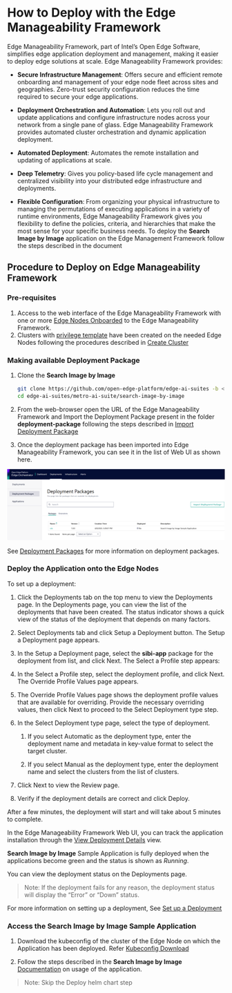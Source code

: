 # How to Deploy with the Edge Manageability Framework

Edge Manageability Framework, part of Intel’s Open Edge Software, simplifies edge application deployment and management, making it easier to deploy edge solutions at scale. Edge Manageability Framework provides:

* **Secure Infrastructure Management**: Offers secure and efficient remote onboarding and management of your edge node fleet across sites and geographies. Zero-trust security configuration reduces the time required to secure your edge applications.

* **Deployment Orchestration and Automation**: Lets you roll out and update applications and configure infrastructure nodes across your network from a single pane of glass. Edge Manageability Framework provides automated cluster orchestration and dynamic application deployment.
* **Automated Deployment**: Automates the remote installation and updating of applications at scale.

* **Deep Telemetry**: Gives you policy-based life cycle management and centralized visibility into your distributed edge infrastructure and deployments.

* **Flexible Configuration**: From organizing your physical infrastructure to managing the permutations of executing applications in a variety of runtime environments, Edge Manageability Framework gives you flexibility to define the policies, criteria, and hierarchies that make the most sense for your specific business needs.
To deploy the **Search Image by Image** application on the Edge Management Framework follow the steps described in the document

## Procedure to Deploy on Edge Manageability Framework

### Pre-requisites

1. Access to the web interface of the Edge Manageability Framework with one or more [Edge Nodes Onboarded](<https://docs.openedgeplatform.intel.com/edge-manage-docs/main/user_guide/set_up_edge_infra/edge_node_onboard.html>) to the Edge Manageability Framework.
1. Clusters with [privilege template](<https://docs.openedgeplatform.intel.com/edge-manage-docs/main/user_guide/additional_howtos/set_up_a_cluster_template.html>) have been created on the needed Edge Nodes following the procedures described in [Create Cluster](<https://docs.openedgeplatform.intel.com/edge-manage-docs/main/user_guide/set_up_edge_infra/create_clusters.html#create-cluster>)

### Making available Deployment Package

1. Clone the **Search Image by Image**

    ``` bash
    git clone https://github.com/open-edge-platform/edge-ai-suites -b <version>
    cd edge-ai-suites/metro-ai-suite/search-image-by-image
    ```

2. From the web-browser open the URL of the Edge Manageability Framework and Import the Deployment Package present in the folder **deployment-package** following the steps described in [Import Deployment Package](<https://docs.openedgeplatform.intel.com/edge-manage-docs/main/user_guide/package_software/import_deployment.html>)

3. Once the deployment package has been imported into Edge Manageability Framework, you can see it in the list of Web UI as shown here.

**![SIBI Image](./_images/sibi-dp.png)**

See [Deployment Packages](<https://docs.openedgeplatform.intel.com/edge-manage-docs/main/user_guide/package_software/deploy_packages.html#view-deployment-packages>) for more information on deployment packages.

### Deploy the Application onto the Edge Nodes

To set up a deployment:

1. Click the Deployments tab on the top menu to view the Deployments page. In the Deployments page, you can view the list of the deployments that have been created. The status indicator shows a quick view of the status of the deployment that depends on many factors.

1. Select Deployments tab and click Setup a Deployment button. The Setup a Deployment page appears.

1. In the Setup a Deployment page, select the **sibi-app** package for the deployment from list, and click Next. The Select a Profile step appears:

1. In the Select a Profile step, select the deployment profile, and click Next. The Override Profile Values page appears.

1. The Override Profile Values page shows the deployment profile values that are available for overriding. Provide the necessary overriding values, then click Next to proceed to the Select Deployment type step.

1. In the Select Deployment type page, select the type of deployment.

    1. If you select Automatic as the deployment type, enter the deployment name and metadata in key-value format to select the target cluster.

    1. If you select Manual as the deployment type, enter the deployment name and select the clusters from the list of clusters.

1. Click Next to view the Review page.

1. Verify if the deployment details are correct and click Deploy.

After a few minutes, the deployment will start and will take about 5 minutes to complete.

In the Edge Manageability Framework Web UI, you can track the application installation through the [View Deployment Details](<https://docs.openedgeplatform.intel.com/edge-manage-docs/main/user_guide/package_software/deployment_details.html#view-deployment-details>) view.

**Search Image by Image** Sample Application is fully deployed when the applications become green and the status is shown as _Running_.

You can view the deployment status on the Deployments page.

> Note:  If the deployment fails for any reason, the deployment status will display the “Error” or “Down” status.

For more information on setting up a deployment, See [Set up a Deployment](<https://docs.openedgeplatform.intel.com/edge-manage-docs/main/user_guide/package_software/setup_deploy.html#set-up-a-deployment>)

### Access the **Search Image by Image** Sample Application

1. Download the kubeconfig of the cluster of the Edge Node on which the Application has been deployed. Refer [Kubeconfig Download](<https://docs.openedgeplatform.intel.com/edge-manage-docs/main/user_guide/set_up_edge_infra/accessing_clusters.html#organize-cluster-access-with-a-kubeconfig-file>)

2. Follow the steps described in the **Search Image by Image** [Documentation](<how-to-deploy-helm.md>) on usage of the application.

> Note: Skip the Deploy helm chart step
